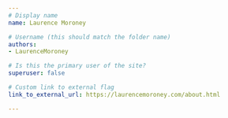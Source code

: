 ```yaml
---
# Display name
name: Laurence Moroney

# Username (this should match the folder name)
authors:
- LaurenceMoroney

# Is this the primary user of the site?
superuser: false

# Custom link to external flag
link_to_external_url: https://laurencemoroney.com/about.html

---
```

